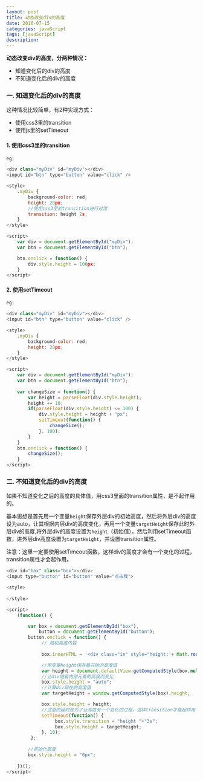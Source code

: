 ```yaml
---
layout: post
title: 动态改变div的高度
date: 2016-07-15
categories: javaScript
tags: [javaScript]
description: 
---
```


**动态改变div的高度，分两种情况：**

- 知道变化后的div的高度
- 不知道变化后的div的高度

### 一. 知道变化后的div的高度

这种情况比较简单，有2种实现方式：

- 使用css3里的transition
- 使用js里的setTimeout

#### 1. 使用css3里的transition

```js
eg:

<div class="myDiv" id="myDiv"></div>
<input id="btn" type="button" value="click" />

<style>
	.myDiv {
		background-color: red;
		height: 20px;
		//使用css3里的transition进行过渡
	    transition: height 2s;
	}
</style>

<script>
	var div = document.getElementById("myDiv");
	var btn = document.getElementById("btn");

	btn.onclick = function() {
		div.style.height = 100px;
	}
</script>
```

#### 2. 使用setTimeout

```js
eg:

<div class="myDiv" id="myDiv"></div>
<input id="btn" type="button" value="click" />

<style>
	.myDiv {
		background-color: red;
		height: 20px;
	}
</style>

<script>
	var div = document.getElementById("myDiv");
	var btn = document.getElementById("btn");
	
	var changeSize = function() {
		var height = parseFloat(div.style.height);
		height += 10;
		if(parseFloat(div.style.height) <= 100) {
			div.style.height = height + "px";
			setTimeout(function() {
				changeSize();
			}, 100);
		}
	}
	btn.onclick = function() {
		changeSize();
	}
</script>
```

### 二. 不知道变化后的div的高度

如果不知道变化之后的高度的具体值，用css3里面的transition属性，是不起作用的。

基本思想是首先用一个变量`height`保存外层div的初始高度，然后将外层div的高度设为auto，让其根据内层div的高度变化，再用一个变量`targetHeight`保存此时外层div的高度,将外层div的高度设置为`height`（初始值），然后利用setTimeout函数，进外层div高度设置为`targetHeight`，并设置transition属性。

注意：这里一定要使用setTimeout函数，这样div的高度才会有一个变化的过程，transition属性才会起作用。

```js
<div id="box" class="box"></div>
<input type="button" id="button" value="点击我">

<style>
	
</style>

<script>
	(function() {

		var box = document.getElementById("box"), 
			button = document.getElementById("button");
		button.onclick = function() {			        
			 // 随机高度内容    
			
			 box.innerHTML = '<div class="in" style="height:'+ Math.round(400 * Math.random()) +'px;"></div>';

			 //用变量height保存最开始的高度值 
			 var height = document.defaultView.getComputedStyle(box,null).height;
			 //让div随着内部元素的高度而变化
			 box.style.height = "auto";
			 //计算div现在的高度值
			 var targetHeight = window.getComputedStyle(box).height;

			 box.style.height = height;
			 //这里的延时是为了让高度有一个变化的过程，这样transition才能起作用
			 setTimeout(function() {
			      box.style.transition = "height "+"3s";
			      box.style.height = targetHeight;
			 }, 10);
		 };
			
		//初始化高度
		box.style.height = "0px";    
		 
	})();
</script>
```